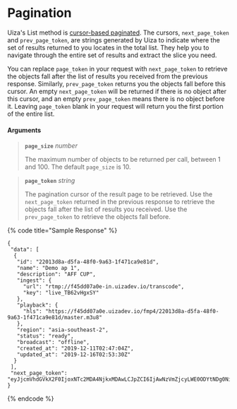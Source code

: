 # Pagination

Uiza's List method is [cursor-based paginated](https://jsonapi.org/profiles/ethanresnick/cursor-pagination/). The cursors, `next_page_token` and `prev_page_token`, are strings generated by Uiza to indicate where the set of results returned to you locates in the total list. They help you to navigate through the entire set of results and extract the slice you need.

You can replace `page_token` in your request with `next_page_token` to retrieve the objects fall after the list of results you received from the previous response. Similarly, `prev_page_token` returns you the objects fall before this cursor. An empty `next_page_token` will be returned if there is no object after this cursor, and an empty `prev_page_token` means there is no object before it. Leaving `page_token` blank in your request will return you the first portion of the entire list.

#### Arguments

> **`page_size`** _number_
>
> The maximum number of objects to be returned per call, between 1 and 100. The default `page_size` is 10.

> **`page_token`** _string_
>
> The pagination cursor of the result page to be retrieved. Use the `next_page_token` returned in the previous response to retrieve the objects fall after the list of results you received. Use the `prev_page_token` to retrieve the objects fall before.

{% code title="Sample Response" %}
```text
{
 "data": [
  {
   "id": "22013d8a-d5fa-48f0-9a63-1f471ca9e81d",
   "name": "Demo ap 1",
   "description": "AFF CUP",
   "ingest": {
     "url": "rtmp://f45dd07a0e-in.uizadev.io/transcode",
     "key": "live_TB62vHgxSY"
   },
   "playback": {
     "hls": "https://f45dd07a0e.uizadev.io/fmp4/22013d8a-d5fa-48f0-9a63-1f471ca9e81d/master.m3u8"
   },
   "region": "asia-southeast-2",
   "status": "ready",
   "broadcast": "offline",
   "created_at": "2019-12-11T02:47:04Z",
   "updated_at": "2019-12-16T02:53:30Z"
  }
 ],
 "next_page_token": "eyJjcmVhdGVkX2F0IjoxNTc2MDA4NjkxMDAwLCJpZCI6IjAwNzVmZjcyLWE0ODYtNDg0Ni05Y2NjLWY1ZWU4YTA0MmQ0NSJ9"
}
```
{% endcode %}

